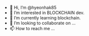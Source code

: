 - 👋 Hi, I’m @hyeonhak85
- 👀 I’m interested in BLOCKCHAIN dev.
- 🌱 I’m currently learning blockchain.
- 💞️ I’m looking to collaborate on ...
- 📫 How to reach me ...

<!---
hyeonhak85/hyeonhak85 is a ✨ special ✨ repository because its `README.md` (this file) appears on your GitHub profile.
You can click the Preview link to take a look at your changes.
--->
